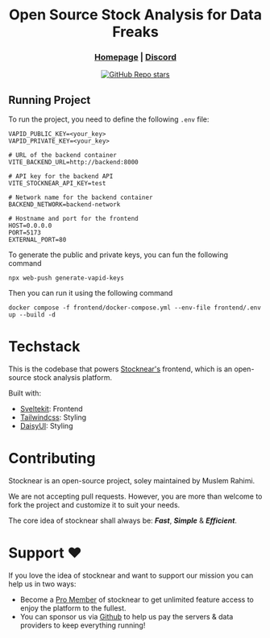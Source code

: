 <div align="center">

# **Open Source Stock Analysis for Data Freaks**

<h3>

[Homepage](https://stocknear.com/) | [Discord](https://discord.com/invite/hCwZMMZ2MT)

</h3>

[![GitHub Repo stars](https://img.shields.io/github/stars/stocknear/frontend)](https://github.com/stocknear/frontend/stargazers)

</div>

## Running Project

To run the project, you need to define the following `.env` file:
```shell
VAPID_PUBLIC_KEY=<your_key>
VAPID_PRIVATE_KEY=<your_key>

# URL of the backend container
VITE_BACKEND_URL=http://backend:8000

# API key for the backend API
VITE_STOCKNEAR_API_KEY=test

# Network name for the backend container
BACKEND_NETWORK=backend-network

# Hostname and port for the frontend
HOST=0.0.0.0
PORT=5173
EXTERNAL_PORT=80
```

To generate the public and private keys, you can fun the following command
```shell
npx web-push generate-vapid-keys
```

Then you can run it using the following command
```shell
docker compose -f frontend/docker-compose.yml --env-file frontend/.env up --build -d
```

# Techstack

This is the codebase that powers [Stocknear's](https://stocknear.com/) frontend, which is an open-source stock analysis platform.

Built with:

- [Sveltekit](https://kit.svelte.dev/): Frontend
- [Tailwindcss](https://tailwindcss.com/): Styling
- [DaisyUI](https://daisyui.com/): Styling


# Contributing

Stocknear is an open-source project, soley maintained by Muslem Rahimi.

We are not accepting pull requests. However, you are more than welcome to fork the project and customize it to suit your needs.

The core idea of stocknear shall always be: **_Fast_**, **_Simple_** & **_Efficient_**.


# Support ❤️

If you love the idea of stocknear and want to support our mission you can help us in two ways:

- Become a [Pro Member](https://stocknear.com/pricing) of stocknear to get unlimited feature access to enjoy the platform to the fullest.
- You can sponsor us via [Github](https://github.com/sponsors/stocknear) to help us pay the servers & data providers to keep everything running!
